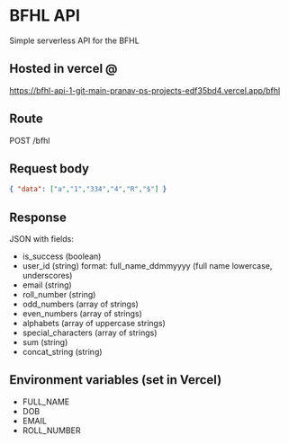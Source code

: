 # BFHL API

Simple serverless API for the BFHL

## Hosted in vercel @
https://bfhl-api-1-git-main-pranav-ps-projects-edf35bd4.vercel.app/bfhl

## Route
POST /bfhl

## Request body
```json
{ "data": ["a","1","334","4","R","$"] }
```

## Response
JSON with fields:
- is_success (boolean)
- user_id (string) format: full_name_ddmmyyyy (full name lowercase, underscores)
- email (string)
- roll_number (string)
- odd_numbers (array of strings)
- even_numbers (array of strings)
- alphabets (array of uppercase strings)
- special_characters (array of strings)
- sum (string)
- concat_string (string)

## Environment variables (set in Vercel)
- FULL_NAME
- DOB
- EMAIL
- ROLL_NUMBER

